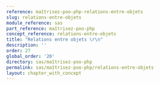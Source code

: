 ```yaml
---
reference: maîtrisez-poo-php-relations-entre-objets
slug: relations-entre-objets
module_reference: sas
part_reference: maîtrisez-poo-php
concept_reference: relations-entre-objets
title: "Relations entre objets \r\n"
description: ''
order: 27
global_order: '20'
directory: sas/maîtrisez-poo-php
permalink: sas/maîtrisez-poo-php/relations-entre-objets
layout: chapter_with_concept
---
```



